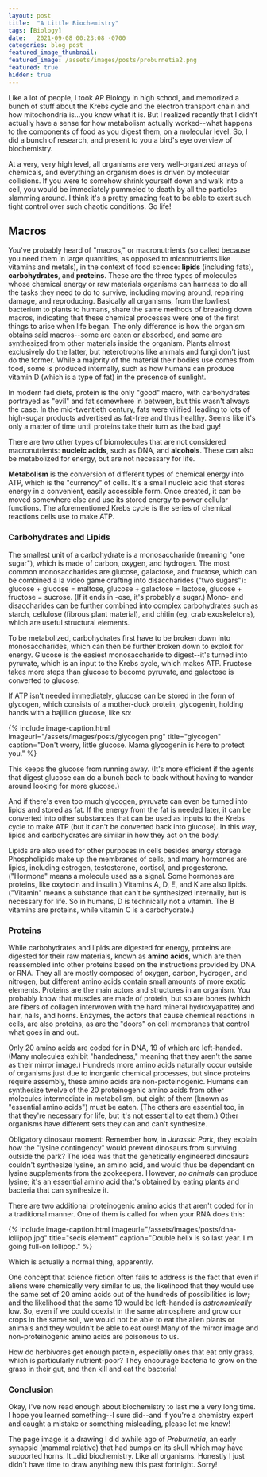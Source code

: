 ```yaml
---
layout: post
title:  "A Little Biochemistry"
tags: [Biology]
date:   2021-09-08 00:23:08 -0700
categories: blog post
featured_image_thumbnail:
featured_image: /assets/images/posts/proburnetia2.png
featured: true
hidden: true
---
```


Like a lot of people, I took AP Biology in high school, and memorized a bunch of stuff about the Krebs cycle and the electron transport chain and how mitochondria is...you know what it is. But I realized recently that I didn't actually have a sense for how metabolism actually worked--what happens to the components of food as you digest them, on a molecular level.  So, I did a bunch of research, and present to you a bird's eye overview of biochemistry.

At a very, very high level, all organisms are very well-organized arrays of chemicals, and everything an organism does is driven by molecular collisions. If you were to somehow shrink yourself down and walk into a cell, you would be immediately pummeled to death by all the particles slamming around. I think it's a pretty amazing feat to be able to exert such tight control over such chaotic conditions. Go life!

## Macros
You've probably heard of "macros," or macronutrients (so called because you need them in large quantities, as opposed to micronutrients like vitamins and metals), in the context of food science: **lipids** (including fats), **carbohydrates**, and **proteins**. These are the three types of molecules whose chemical energy or raw materials organisms can harness to do all the tasks they need to do to survive, including moving around, repairing damage, and reproducing.  Basically all organisms, from the lowliest bacterium to plants to humans, share the same methods of breaking down macros, indicating that these chemical processes were one of the first things to arise when life began.  The only difference is how the organism obtains said macros--some are eaten or absorbed, and some are synthesized from other materials inside the organism.  Plants almost exclusively do the latter, but heterotrophs like animals and fungi don't just do the former. While a majority of the material their bodies use comes from food, some is produced internally, such as how humans can produce vitamin D (which is a type of fat) in the presence of sunlight.

In modern fad diets, protein is the only "good" macro, with carbohydrates portrayed as "evil" and fat somewhere in between, but this wasn't always the case. In the mid-twentieth century, fats were vilified, leading to lots of high-sugar products advertised as fat-free and thus healthy. Seems like it's only a matter of time until proteins take their turn as the bad guy!

There are two other types of biomolecules that are not considered macronutrients: **nucleic acids**, such as DNA, and **alcohols**. These can also be metabolized for energy, but are not necessary for life.

**Metabolism** is the conversion of different types of chemical energy into ATP, which is the "currency" of cells. It's a small nucleic acid that stores energy in a convenient, easily accessible form. Once created, it can be moved somewhere else and use its stored energy to power cellular functions. The aforementioned Krebs cycle is the series of chemical reactions cells use to make ATP.

### Carbohydrates and Lipids
The smallest unit of a carbohydrate is a monosaccharide (meaning "one sugar"), which is made of carbon, oxygen, and hydrogen.  The most common monosaccharides are glucose, galactose, and fructose, which can be combined a la video game crafting into disaccharides ("two sugars"): glucose + glucose = maltose, glucose + galactose = lactose, glucose + fructose = sucrose. (If it ends in -ose, it's probably a sugar.) Mono- and disaccharides can be further combined into complex carbohydrates such as starch, cellulose (fibrous plant material), and chitin (eg, crab exoskeletons), which are useful structural elements.

To be metabolized, carbohydrates first have to be broken down into monosaccharides, which can then be further broken down to exploit for energy. Glucose is the easiest monosaccharide to digest--it's turned into pyruvate, which is an input to the Krebs cycle, which makes ATP. Fructose takes more steps than glucose to become pyruvate, and galactose is converted to glucose.

If ATP isn't needed immediately, glucose can be stored in the form of glycogen, which consists of a mother-duck protein, glycogenin, holding hands with a bajillion glucose, like so:

{% include image-caption.html imageurl="/assets/images/posts/glycogen.png" title="glycogen" caption="Don't worry, little glucose. Mama glycogenin is here to protect you." %}

This keeps the glucose from running away. (It's more efficient if the agents that digest glucose can do a bunch back to back without having to wander around looking for more glucose.)

And if there's even too much glycogen, pyruvate can even be turned into lipids and stored as fat. If the energy from the fat is needed later, it can be converted into other substances that can be used as inputs to the Krebs cycle to make ATP (but it can't be converted back into glucose). In this way, lipids and carbohydrates are similar in how they act on the body.

Lipids are also used for other purposes in cells besides energy storage.  Phospholipids make up the membranes of cells, and many hormones are lipids, including estrogen, testosterone, cortisol, and progesterone.  ("Hormone" means a molecule used as a signal. Some hormones are proteins, like oxytocin and insulin.)  Vitamins A, D, E, and K are also lipids. ("Vitamin" means a substance that can't be synthesized internally, but is necessary for life. So in humans, D is technically not a vitamin. The B vitamins are proteins, while vitamin C is a carbohydrate.)

### Proteins
While carbohydrates and lipids are digested for energy, proteins are digested for their raw materials, known as **amino acids**, which are then reassembled into other proteins based on the instructions provided by DNA or RNA. They all are mostly composed of oxygen, carbon, hydrogen, and nitrogen, but different amino acids contain small amounts of more exotic elements. Proteins are the main actors and structures in an organism. You probably know that muscles are made of protein, but so are bones (which are fibers of collagen interwoven with the hard mineral hydroxyapatite) and hair, nails, and horns. Enzymes, the actors that cause chemical reactions in cells, are also proteins, as are the "doors" on cell membranes that control what goes in and out.

Only 20 amino acids are coded for in DNA, 19 of which are left-handed. (Many molecules exhibit "handedness," meaning that they aren't the same as their mirror image.) Hundreds more amino acids naturally occur outside of organisms just due to inorganic chemical processes, but since proteins require assembly, these amino acids are non-proteinogenic.  Humans can synthesize twelve of the 20 proteinogenic amino acids from other molecules intermediate in metabolism, but eight of them (known as "essential amino acids") must be eaten.  (The others are essential too, in that they're necessary for life, but it's not essential to eat them.)  Other organisms have different sets they can and can't synthesize.

Obligatory dinosaur moment: Remember how, in *Jurassic Park*, they explain how the "lysine contingency" would prevent dinosaurs from surviving outside the park? The idea was that the genetically engineered dinosaurs couldn't synthesize lysine, an amino acid, and would thus be dependant on lysine supplements from the zookeepers. However, *no animals* can produce lysine; it's an essential amino acid that's obtained by eating plants and bacteria that can synthesize it.

There are two additional proteinogenic amino acids that aren't coded for in a traditional manner. One of them is called for when your RNA does this:

{% include image-caption.html imageurl="/assets/images/posts/dna-lollipop.jpg" title="secis element" caption="Double helix is so last year. I'm going full-on lollipop." %}

Which is actually a normal thing, apparently.

One concept that science fiction often fails to address is the fact that even if aliens were chemically very similar to us, the likelihood that they would use the same set of 20 amino acids out of the hundreds of possibilities is low; and the likelihood that the same 19 would be left-handed is *astronomically* low. So, even if we could coexist in the same atmosphere and grow our crops in the same soil, we would not be able to eat the alien plants or animals and they wouldn't be able to eat ours!  Many of the mirror image and non-proteinogenic amino acids are poisonous to us.

How do herbivores get enough protein, especially ones that eat only grass, which is particularly nutrient-poor? They encourage bacteria to grow on the grass in their gut, and then kill and eat the bacteria!

### Conclusion
Okay, I've now read enough about biochemistry to last me a very long time.  I hope you learned something--I sure did--and if you're a chemistry expert and caught a mistake or something misleading, please let me know!

The page image is a drawing I did awhile ago of *Proburnetia*, an early synapsid (mammal relative) that had bumps on its skull which may have supported horns. It...did biochemistry. Like all organisms. Honestly I just didn't have time to draw anything new this past fortnight. Sorry!